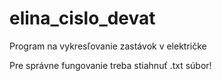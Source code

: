 # elina_cislo_devat
Program na vykresľovanie zastávok v električke

Pre správne fungovanie treba stiahnuť .txt súbor!
